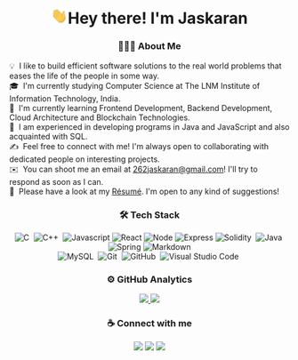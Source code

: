<h1 align="center"><img width="30" src="https://github.com/SatYu26/SatYu26/raw/master/Assets/Hi.gif" />Hey there! I'm Jaskaran</h1>


<h3 align="center">👨🏻‍💻 About Me</h3>

  
💡 &nbsp;I like to build efficient software solutions to the real world problems that eases the life of the people in some way.\
🎓 &nbsp;I'm currently studying Computer Science at The LNM Institute of Information Technology, India.\
🌱 &nbsp;I'm currently learning Frontend Development, Backend Development, Cloud Architecture and Blockchain Technologies.\
💬 &nbsp;I am experienced in developing programs in Java and JavaScript and also acquainted with SQL.\
✍️ &nbsp;Feel free to connect with me! I'm always open to collaborating with dedicated people on interesting projects.\
✉️ &nbsp;You can shoot me an email at 262jaskaran@gmail.com! I'll try to respond as soon as I can.\
📄 &nbsp;Please have a look at my [Résumé](https://drive.google.com/file/d/1TjW4jxi7BFmyNRAJc8GVQGjjOnZ75tNC/view?usp=sharing). I'm open to any kind of suggestions!
  

<div align="center">
<h3 align="center">🛠 Tech Stack</h3>

![C](https://img.shields.io/badge/C-05122A?style=for-the-badge&logo=c&logoColor=blue)&nbsp;
![C++](https://img.shields.io/badge/C%2B%2B-05122A?style=for-the-badge&logo=c%2B%2B&logoColor=blue)&nbsp;
![Javascript](https://img.shields.io/badge/JavaScript-F7DF1E?style=for-the-badge&logo=javascript&logoColor=black)
![React](https://img.shields.io/badge/React-20232A?style=for-the-badge&logo=react&logoColor=61DAFB)
![Node](https://img.shields.io/badge/Node.js-43853D?style=for-the-badge&logo=node.js&logoColor=white)
![Express](https://img.shields.io/badge/Express.js-404D59?style=for-the-badge)
![Solidity](https://img.shields.io/badge/Solidity-05122A?style=for-the-badge&logo=solidity&logoColor=white)&nbsp;
![Java](https://img.shields.io/badge/Java-05122A?style=for-the-badge&logo=java&logoColor=red)&nbsp;
![Spring](https://img.shields.io/badge/Spring-6DB33F?style=for-the-badge&logo=spring&logoColor=white)
![Markdown](https://img.shields.io/badge/-Markdown-05122A?style=for-the-badge&&logo=markdown)\
![MySQL](https://img.shields.io/badge/-MySQL-05122A?style=for-the-badge&&logo=MySQL&logoColor=orange)&nbsp;
![Git](https://img.shields.io/badge/-Git-05122A?style=for-the-badge&&logo=Git&logoColor=F05032)&nbsp;
![GitHub](https://img.shields.io/badge/-GitHub-05122A?style=for-the-badge&&logo=github)&nbsp;
![Visual Studio Code](https://img.shields.io/badge/-Visual%20Studio%20Code-05122A?style=for-the-badge&&logo=visual-studio-code&logoColor=007ACC)&nbsp;
</div>

<h3 align="center">⚙️ GitHub Analytics</h3>

<p align="center">
<a href="https://github.com/jas-karan">
  <img height="180em" src="https://github-readme-stats-eight-theta.vercel.app/api?username=jas-karan&show_icons=true&theme=algolia&include_all_commits=true&count_private=true"/>
  <img height="180em" src="https://github-readme-stats-eight-theta.vercel.app/api/top-langs/?username=jas-karan&layout=compact&langs_count=8&theme=algolia"/>
</a>
</p>

<div>
<h3 align="center">☕ Connect with me</h3>
<p align="center">
  <a href= "https://www.linkedin.com/in/jaskaran262/"><img src="https://img.shields.io/badge/Linkedin-0077B5?style=for-the-badge&logo=linkedin&logoColor=white"/></a>
  <a href= "mailto:262jaskaran@gmail.com"><img src="https://img.shields.io/badge/Gmail-D14836?style=for-the-badge&logo=gmail&logoColor=white"/></a>
  <a href= "https://jkaran-portfolio.netlify.app/"><img src="https://img.shields.io/badge/Website-12100E?style=for-the-badge&logo=jsonwebtokens&logoColor=white"/></a>
</p>
</div>
